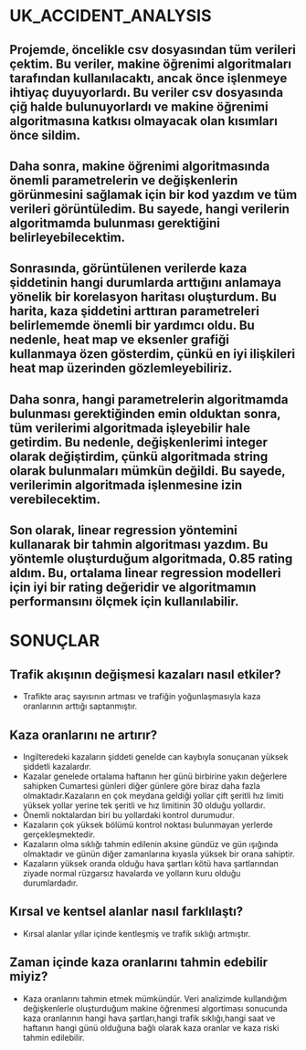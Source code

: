 # UK_ACCIDENT_ANALYSIS

## Projemde, öncelikle csv dosyasından tüm verileri çektim. Bu veriler, makine öğrenimi algoritmaları tarafından kullanılacaktı, ancak önce işlenmeye ihtiyaç duyuyorlardı. Bu veriler csv dosyasında çiğ halde bulunuyorlardı ve makine öğrenimi algoritmasına katkısı olmayacak olan kısımları önce sildim.

## Daha sonra, makine öğrenimi algoritmasında önemli parametrelerin ve değişkenlerin görünmesini sağlamak için bir kod yazdım ve tüm verileri görüntüledim. Bu sayede, hangi verilerin algoritmamda bulunması gerektiğini belirleyebilecektim.

## Sonrasında, görüntülenen verilerde kaza şiddetinin hangi durumlarda arttığını anlamaya yönelik bir korelasyon haritası oluşturdum. Bu harita, kaza şiddetini arttıran parametreleri belirlememde önemli bir yardımcı oldu. Bu nedenle, heat map ve eksenler grafiği kullanmaya özen gösterdim, çünkü en iyi ilişkileri heat map üzerinden gözlemleyebiliriz.

## Daha sonra, hangi parametrelerin algoritmamda bulunması gerektiğinden emin olduktan sonra, tüm verilerimi algoritmada işleyebilir hale getirdim. Bu nedenle, değişkenlerimi integer olarak değiştirdim, çünkü algoritmada string olarak bulunmaları mümkün değildi. Bu sayede, verilerimin algoritmada işlenmesine izin verebilecektim.

## Son olarak, linear regression yöntemini kullanarak bir tahmin algoritması yazdım. Bu yöntemle oluşturduğum algoritmada, 0.85 rating aldım. Bu, ortalama linear regression modelleri için iyi bir rating değeridir ve algoritmamın performansını ölçmek için kullanılabilir.


# **SONUÇLAR**

## **Trafik akışının değişmesi kazaları nasıl etkiler?**
 - Trafikte araç sayısının artması ve trafiğin yoğunlaşmasıyla kaza oranlarının arttığı saptanmıştır.

## **Kaza oranlarını ne artırır?**
 - Ingilteredeki kazaların şiddeti genelde can kaybıyla sonuçanan yüksek şiddetli kazalardır.
 - Kazalar genelede ortalama haftanın her günü birbirine yakın değerlere sahipken Cumartesi günleri diğer günlere göre biraz daha fazla olmaktadır.Kazaların en çok meydana geldiği yollar çift şeritli hız limiti yüksek yollar yerine tek şeritli ve hız limitinin 30 olduğu yollardır.
 - Önemli noktalardan biri bu yollardaki kontrol durumudur.
 - Kazaların çok yüksek bölümü kontrol noktası bulunmayan yerlerde gerçekleşmektedir.
 - Kazaların olma sıklığı tahmin edilenin aksine gündüz ve gün ışığında olmaktadır ve günün diğer zamanlarına kıyasla yüksek bir orana sahiptir.
 - Kazaların yüksek oranda olduğu hava şartları kötü hava şartlarından ziyade normal rüzgarsız havalarda ve yolların kuru olduğu durumlardadır.
## **Kırsal ve kentsel alanlar nasıl farklılaştı?**
 - Kırsal alanlar yıllar içinde kentleşmiş ve trafik sıklığı artmıştır. 
## **Zaman içinde kaza oranlarını tahmin edebilir miyiz?**
 - Kaza oranlarını tahmin etmek mümkündür. Veri analizimde kullandığım değişkenlerle oluşturduğum makine öğrenmesi algortiması sonucunda kaza oranlarının hangi hava şartları,hangi trafik sıklığı,hangi saat ve haftanın hangi günü olduğuna bağlı olarak kaza oranlar ve kaza riski tahmin edilebilir.